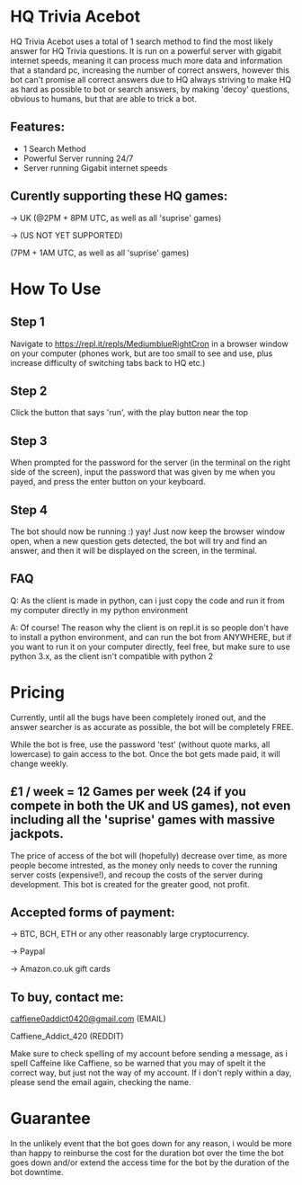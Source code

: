 # HQ Trivia Acebot

HQ Trivia Acebot uses a total of 1 search method to find the most likely answer for HQ Trivia questions.
It is run on a powerful server with gigabit internet speeds, meaning it can process much more data and information that a standard pc, increasing the number of correct answers, however this bot can't promise all correct answers due to HQ always striving to make HQ as hard as possible to bot or search answers, by making 'decoy' questions, obvious to humans, but that are able to trick a bot. 

Features:
-
* 1 Search Method
* Powerful Server running 24/7
* Server running Gigabit internet speeds





Curently supporting these HQ games:
-
-> UK (@2PM + 8PM UTC, as well as all 'suprise' games)

-> (US NOT YET SUPPORTED)

(7PM + 1AM UTC, as well as all 'suprise' games)



# How To Use

Step 1
-
Navigate to https://repl.it/repls/MediumblueRightCron in a browser window on your computer (phones work, but are too small to see and use, plus increase difficulty of switching tabs back to HQ etc.)

Step 2
-
Click the button that says 'run', with the play button near the top

Step 3
-
When prompted for the password for the server (in the terminal on the right side of the screen), input the password that was given by me when you payed, and press the enter button on your keyboard.

Step 4
-
The bot should now be running :) yay! Just now keep the browser window open, when a new question gets detected, the bot will try and find an answer, and then it will be displayed on the screen, in the terminal.

FAQ
-
Q: As the client is made in python, can i just copy the code and run it from my computer directly in my python environment

A: Of course! The reason why the client is on repl.it is so people don't have to install a python environment, and can run the bot from ANYWHERE, but if you want to run it on your computer directly, feel free, but make sure to use python 3.x, as the client isn't compatible with python 2



# Pricing

Currently, until all the bugs have been completely ironed out, and the answer searcher is as accurate as possible, the bot will be completely FREE. 

While the bot is free, use the password 'test' (without quote marks, all lowercase) to gain access to the bot. Once the bot gets made paid, it will change weekly.

£1 / week = 12 Games per week (24 if you compete in both the UK and US games), not even including all the 'suprise' games with massive jackpots.
-
The price of access of the bot will (hopefully) decrease over time, as more people become intrested, as the money only needs to cover the running server costs (expensive!), and recoup the costs of the server during development. This bot is created for the greater good, not profit.


Accepted forms of payment:
-
-> BTC, BCH, ETH or any other reasonably large cryptocurrency.

-> Paypal

-> Amazon.co.uk gift cards

To buy, contact me:
-
caffiene0addict0420@gmail.com (EMAIL)

Caffiene_Addict_420 (REDDIT)

Make sure to check spelling of my account before sending a message, as i spell Caffeine like Caffiene, so be warned that you may of spelt it the correct way, but just not the way of my account. If i don't reply within a day, please send the email again, checking the name.

# Guarantee

In the unlikely event that the bot goes down for any reason, i would be more than happy to reinburse the cost for the duration bot over the time the bot goes down and/or extend the access time for the bot by the duration of the bot downtime.


